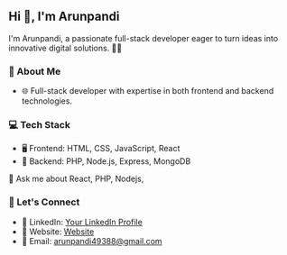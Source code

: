 ## Hi 👋, I'm Arunpandi

I'm Arunpandi, a passionate full-stack developer eager to turn ideas into innovative digital solutions. 👨‍💻

### 🚀 About Me
- 🌐 Full-stack developer with expertise in both frontend and backend technologies.

### 💻 Tech Stack
- 🖥️ Frontend: HTML, CSS, JavaScript, React
- 📡 Backend: PHP, Node.js, Express, MongoDB

💬 Ask me about React, PHP, Nodejs, 

### 🤝 Let's Connect
- 🔗 LinkedIn: [Your LinkedIn Profile](http://www.linkedin.com/in/arun57)
- 🔗 Website: [Website](https://white-bee.000webhostapp.com/)
- 📧 Email: arunpandi49388@gmail.com

<!---
Arunmohan8870/Arunmohan8870 is a ✨ special ✨ repository because its `README.md` (this file) appears on your GitHub profile.
You can click the Preview link to take a look at your changes.
--->
